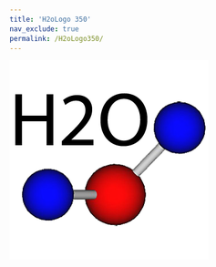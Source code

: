 ```yaml
---
title: 'H2oLogo 350'
nav_exclude: true
permalink: /H2oLogo350/
---
```

![image](/assets/images/H2oLogo350.png)